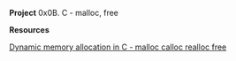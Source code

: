 **Project** 0x0B. C - malloc, free </br>

**Resources** </br>

[Dynamic memory allocation in C - malloc calloc realloc free](https://www.youtube.com/watch?v=xDVC3wKjS64) </br>
